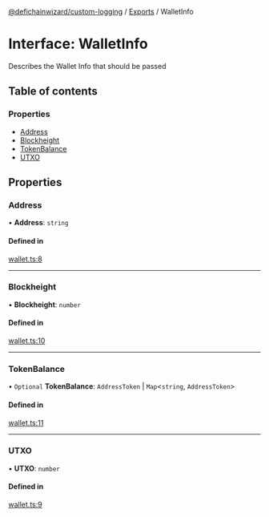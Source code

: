 [@defichainwizard/custom-logging](../README.md) / [Exports](../modules.md) / WalletInfo

# Interface: WalletInfo

Describes the Wallet Info that should be passed

## Table of contents

### Properties

- [Address](WalletInfo.md#address)
- [Blockheight](WalletInfo.md#blockheight)
- [TokenBalance](WalletInfo.md#tokenbalance)
- [UTXO](WalletInfo.md#utxo)

## Properties

### Address

• **Address**: `string`

#### Defined in

[wallet.ts:8](https://github.com/DeFiChain-Wizard/custom-logging/blob/c14e5de/src/wallet.ts#L8)

___

### Blockheight

• **Blockheight**: `number`

#### Defined in

[wallet.ts:10](https://github.com/DeFiChain-Wizard/custom-logging/blob/c14e5de/src/wallet.ts#L10)

___

### TokenBalance

• `Optional` **TokenBalance**: `AddressToken` \| `Map`<`string`, `AddressToken`\>

#### Defined in

[wallet.ts:11](https://github.com/DeFiChain-Wizard/custom-logging/blob/c14e5de/src/wallet.ts#L11)

___

### UTXO

• **UTXO**: `number`

#### Defined in

[wallet.ts:9](https://github.com/DeFiChain-Wizard/custom-logging/blob/c14e5de/src/wallet.ts#L9)
